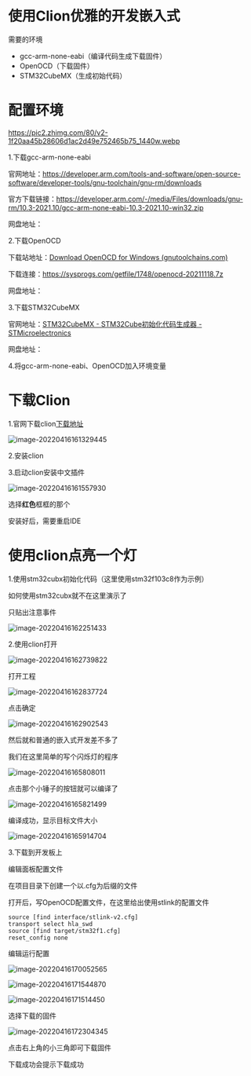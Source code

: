 # 使用Clion优雅的开发嵌入式

需要的环境

- gcc-arm-none-eabi（编译代码生成下载固件）
- OpenOCD（下载固件）
- STM32CubeMX（生成初始代码）

# 配置环境

https://pic2.zhimg.com/80/v2-1f20aa45b28606d1ac2d49e752465b75_1440w.webp

1.下载gcc-arm-none-eabi

官网地址：https://developer.arm.com/tools-and-software/open-source-software/developer-tools/gnu-toolchain/gnu-rm/downloads

官方下载链接：https://developer.arm.com/-/media/Files/downloads/gnu-rm/10.3-2021.10/gcc-arm-none-eabi-10.3-2021.10-win32.zip

网盘地址：

2.下载OpenOCD

下载站地址：[Download OpenOCD for Windows (gnutoolchains.com)](https://gnutoolchains.com/arm-eabi/openocd/)

下载连接：https://sysprogs.com/getfile/1748/openocd-20211118.7z

网盘地址：

3.下载STM32CubeMX

官网地址：[STM32CubeMX - STM32Cube初始化代码生成器 - STMicroelectronics](https://www.st.com/zh/development-tools/stm32cubemx.html)

网盘地址：

4.将gcc-arm-none-eabi、OpenOCD加入环境变量

# 下载Clion

1.官网下载clion[下载地址](https://www.jetbrains.com/zh-cn/clion/download/download-thanks.html?platform=windows)

![image-20220416161329445](http://picture.luckstare.ltd/202204161613607.png)

2.安装clion

3.启动clion安装中文插件

![image-20220416161557930](http://picture.luckstare.ltd/202204161615000.png)

选择**红色**框框的那个

安装好后，需要重启IDE

# 使用clion点亮一个灯

1.使用stm32cubx初始化代码（这里使用stm32f103c8作为示例）

如何使用stm32cubx就不在这里演示了

只贴出注意事件

![image-20220416162251433](http://picture.luckstare.ltd/202204161622566.png)

2.使用clion打开

![image-20220416162739822](http://picture.luckstare.ltd/202204161627880.png)

打开工程

![image-20220416162837724](http://picture.luckstare.ltd/202204161628785.png)

点击确定

![image-20220416162902543](http://picture.luckstare.ltd/202204161629664.png)

然后就和普通的嵌入式开发差不多了

我们在这里简单的写个闪烁灯的程序

![image-20220416165808011](http://picture.luckstare.ltd/202204161658148.png)

点击那个小锤子的按钮就可以编译了

![image-20220416165821499](http://picture.luckstare.ltd/202204161658629.png)

编译成功，显示目标文件大小

![image-20220416165914704](http://picture.luckstare.ltd/202204161659831.png)

3.下载到开发板上

编辑面板配置文件

在项目目录下创建一个以.cfg为后缀的文件

打开后，写OpenOCD配置文件，在这里给出使用stlink的配置文件

```
source [find interface/stlink-v2.cfg]
transport select hla_swd
source [find target/stm32f1.cfg]
reset_config none
```

编辑运行配置

![image-20220416170052565](http://picture.luckstare.ltd/202204161700693.png)

![image-20220416171544870](http://picture.luckstare.ltd/202204161715940.png)

![image-20220416171514450](http://picture.luckstare.ltd/202204161715541.png)

选择下载的固件

![image-20220416172304345](http://picture.luckstare.ltd/202204161723424.png)

点击右上角的小三角即可下载固件

下载成功会提示下载成功
